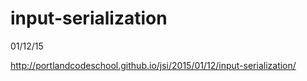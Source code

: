 # input-serialization

01/12/15

http://portlandcodeschool.github.io/jsi/2015/01/12/input-serialization/
